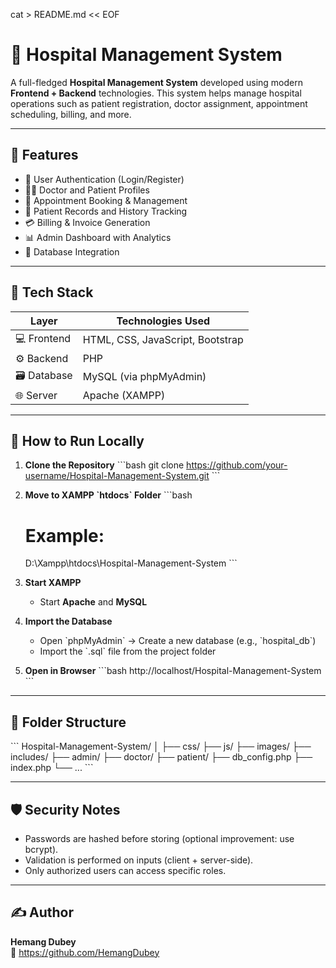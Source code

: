 cat > README.md << EOF
# 🏥 Hospital Management System

A full-fledged **Hospital Management System** developed using modern **Frontend + Backend** technologies. This system helps manage hospital operations such as patient registration, doctor assignment, appointment scheduling, billing, and more.

---

## 📌 Features

- 🔐 User Authentication (Login/Register)
- 🧑‍⚕️ Doctor and Patient Profiles
- 📅 Appointment Booking & Management
- 📝 Patient Records and History Tracking
- 💳 Billing & Invoice Generation
- 📊 Admin Dashboard with Analytics
- 📁 Database Integration

---

## 🧰 Tech Stack

| Layer        | Technologies Used                       |
|--------------|------------------------------------------|
| 💻 Frontend  | HTML, CSS, JavaScript, Bootstrap         |
| ⚙️ Backend   | PHP                                      |
| 🗃️ Database | MySQL (via phpMyAdmin)                    |
| 🌐 Server    | Apache (XAMPP)                           |

---

## 🚀 How to Run Locally

1. **Clone the Repository**
   \`\`\`bash
   git clone https://github.com/your-username/Hospital-Management-System.git
   \`\`\`

2. **Move to XAMPP \`htdocs\` Folder**
   \`\`\`bash
   # Example:
   D:\\Xampp\\htdocs\\Hospital-Management-System
   \`\`\`

3. **Start XAMPP**
   - Start **Apache** and **MySQL**

4. **Import the Database**
   - Open \`phpMyAdmin\` → Create a new database (e.g., \`hospital_db\`)
   - Import the \`.sql\` file from the project folder

5. **Open in Browser**
   \`\`\`bash
   http://localhost/Hospital-Management-System
   \`\`\`

---

## 📂 Folder Structure

\`\`\`
Hospital-Management-System/
│
├── css/
├── js/
├── images/
├── includes/
├── admin/
├── doctor/
├── patient/
├── db_config.php
├── index.php
└── ...
\`\`\`

---

## 🛡️ Security Notes

- Passwords are hashed before storing (optional improvement: use bcrypt).
- Validation is performed on inputs (client + server-side).
- Only authorized users can access specific roles.

---

## ✍️ Author

**Hemang Dubey**   
🔗 https://github.com/HemangDubey

